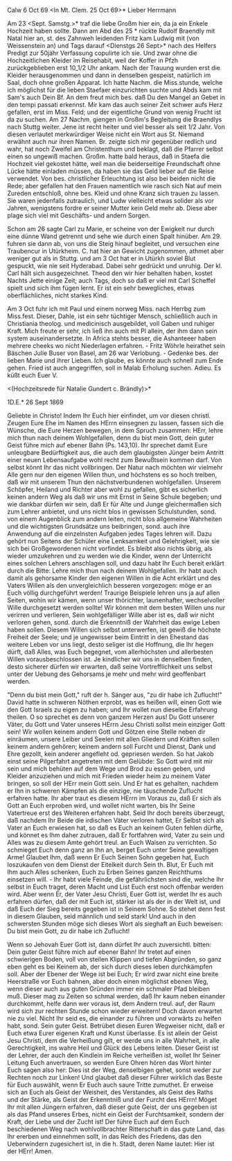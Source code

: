  Calw 6 Oct 69
 <In Mt. Clem. 25 Oct 69>*
Lieber Herrmann

Am 23 <Sept. Samstg.>* traf die liebe Großm hier ein, da ja ein Enkele Hochzeit haben sollte. Dann am Abd des 25 <Montg>* rückte Rudolf Braendly mit Natal hier an, st. des Zahnweh leidenden Fritz kam Ludwig mit (von Weissenstein an) und Tags darauf <Dienstgs 26 Sept>* nach des Helfers Predigt zur 50jähr Verfassung copulirte ich sie. Und zwar ohne die Hochzeitlichen Kleider im Reisehabit, weil der Koffer in Pfzh zurückgeblieben erst 10_1/2 Uhr ankam. Nach der Trauung wurden erst die Kleider herausgenommen und dann in denselben gespeist, natürlich im Saal, doch ohne großen Apparat. Ich hatte Nachm. die Miss.stunde, welche ich möglichst für die lieben Staefaer einzurichten suchte und Abds kam mit Sam's auch Dein Bf. 
An dem freut mich bes. daß Du den Mangel an Gebet in den tempi passati erkennst. Mir kam das auch seiner Zeit schwer aufs Herz gefallen, erst im Miss. Feld; und der eigentliche Grund von wenig Frucht ist da zu suchen. 
Am 27 Nachm. giengen in Großm's Begleitung die Braendlys nach Stuttg weiter. Jene ist recht heiter und viel besser als seit 1/2 Jahr. Von diesen verlautet merkwürdiger Weise nicht ein Wort aus St. Niemand erwähnt auch nur ihren Namen. Br. zeigte sich mir gegenüber redlich und wahr, hat noch Zweifel am Christenthum und beklagt, daß die Pfarrer selbst einen so ungewiß machen. Großm. hatte bald heraus, daß in Staefa die Hochzeit viel gekostet hätte, weil man die beiderseitige Freundschaft ohne Lücke hätte einladen müssen, da haben sie das Geld lieber auf die Reise verwendet. Von bes. christlicher Erleuchtung ist also bei beiden nicht die Rede; aber gefallen hat den Frauen namentlich wie rasch sich Nat auf mein Zureden entschloß, ohne bes. Kleid und ohne Kranz sich trauen zu lassen. Sie waren jedenfalls zutraulich, und Ludw vielleicht etwas solider als vor Jahren, wenigstens fordre er seiner Mutter kein Geld mehr ab. Diese aber plage sich viel mit Geschäfts- und andern Sorgen.

Schon am 26 sagte Carl zu Marie, er scheine von der Ewigkeit nur durch eine dünne Wand getrennt und sehe wie durch einen Spalt hinüber. Am 29. fuhren sie dann ab, von uns die Steig hinauf begleitet, und versuchen eine Traubencur in Utürkheim. C. hat hier an Gewicht zugenommen, athmet aber weniger gut als in Stuttg. und am 3 Oct hat er in Utürkh soviel Blut gespuckt, wie nie seit Hyderabad. Dabei sehr gedrückt und unruhig. Der kl. Carl hält sich ausgezeichnet. Theod den wir hier behalten haben, kostet Nachts Jette einige Zeit; auch Tags, doch so daß er viel mit Carl Scheffel spielt und sich ihm fügen lernt. Er ist ein sehr bewegliches, etwas oberflächliches, nicht starkes Kind.

Am 3 Oct fuhr ich mit Paul und einem norweg Miss. nach Herrbg zum Miss.fest. Dieser, Dahle, ist ein sehr tüchtiger Mensch, schließlich auch in Christiania theolog. und medicinisch ausgebildet, voll Gaben und ruhiger Kraft. Mich freute er sehr, ich ließ ihn auch mit Pl allein, der ihm dann sein system auseinandersetzte. In Africa stehts besser, die Ashanteeer haben mehrere cheeks wo nicht Niederlagen erfahren. - Fritz Wöhrle heirathet sein Bäschen Julie Buser von Basel, am 26 war Verlobung. - Gedenke bes. der lieben Marie und ihrer Lieben. Ich glaube, es könnte auch schnell zum Ende gehen. Fried ist auch angegriffen, soll in Malab Erholung suchen. 
 Adieu. Es küßt euch
 Euer V.


 <(Hochzeitsrede für Natalie Gundert c. Brändly)>*

 1D.E.* 26 Sept 1869

Geliebte in Christo! Indem Ihr Euch hier einfindet, um vor diesen christl. Zeugen Eure Ehe im Namen des HErrn einsegnen zu lassen, fassen sich die Wünsche, die Eure Herzen bewegen, in dem Spruch zusammen: HErr, lehre mich thun nach deinem Wohlgefallen, denn du bist mein Gott, dein guter Geist führe mich auf ebener Bahn (Ps. 143,10). Ihr sprechet damit Eure unleugbare Bedürftigkeit aus, die auch dem glaubigsten Jünger beim Antritt einer neuen Lebensaufgabe wohl recht zum Bewußtsein kommen darf. Von selbst könnt Ihr das nicht vollbringen. Der Natur nach möchten wir vielmehr Alle gern nur den eigenen Willen thun, und höchstens es so hoch treiben, daß wir mit unserem Thun den nächstverbundenen wohlgefallen. Unserem Schöpfer, Heiland und Richter aber wohl zu gefallen, gibt es sicherlich keinen andern Weg als daß wir uns mit Ernst in Seine Schule begeben; und wie dankbar dürfen wir sein, daß Er für Alte und Junge gleichermaßen sich zum Lehrer anbietet, und uns nicht blos in gewissen Schulstunden, sond. von einem Augenblick zum andern leiten, nicht blos allgemeine Wahrheiten und die wichtigsten Grundsätze uns beibringen, sond. auch ihre Anwendung auf die einzelnsten Aufgaben jedes Tages lehren will. Dazu gehört nun Seitens der Schüler eine Lenksamkeit und Gelehrigkeit, wie sie sich bei Großgewordenen nicht vorfindet. Es bleibt also nichts übrig, als wieder umzukehren und zu werden wie die Kinder, wenn der Unterricht eines solchen Lehrers anschlagen soll, und dazu habt Ihr Euch bereit erklärt durch die Bitte: Lehre mich thun nach deinem Wohlgefallen. Ihr habt auch damit als gehorsame Kinder den eigenen Willen in die Acht erklärt und des Vaters Willen als den unvergleichlich besseren vorgezogen: möge er an Euch völlig durchgeführt werden! Traurige Beispiele lehren uns ja auf allen Seiten, wohin wir kämen, wenn unser thörichter, launenhafter, wechselvoller Wille durchgesetzt werden sollte! Wir können mit dem besten Willen uns nur verirren und verlieren, Sein wohlgefälliger Wille aber ist es, daß wir nicht verloren gehen, sond. durch die Erkenntniß der Wahrheit das ewige Leben haben sollen. Diesem Willen sich selbst unterwerfen, ist gewiß die höchste Freiheit der Seele; und je ungewisser beim Eintritt in den Ehestand das weitere Leben vor uns liegt, desto seliger ist die Hoffnung, die Ihr hegen dürft, daß Alles, was Euch begegnet, vom allerhöchsten und allerbesten Willen vorausbeschlossen ist. Je kindlicher wir uns in denselben finden, desto sicherer dürfen wir erwarten, daß seine Vortrefflichkeit uns selbst unter der Uebung des Gehorsams je mehr und mehr wird geoffenbart werden.

"Denn du bist mein Gott," ruft der h. Sänger aus, "zu dir habe ich Zuflucht!" David hatte in schweren Nöthen erprobt, was es heißen will, einen Gott wie den Gott Israels zu eigen zu haben; und Ihr wollet nun dieselbe Erfahrung theilen. O so sprechet es denn von ganzem Herzen aus! Du Gott unserer Väter, du Gott und Vater unseres HErrn Jesu Christi sollst mein einziger Gott sein! Wir wollen keinem andern Gott und Götzen eine Stelle neben dir einräumen, unsere Leiber und Seelen mit allen Gliedern und Kräften sollen keinem andern gehören; keinem andern soll Furcht und Dienst, Dank und Ehre gezollt, kein anderer angefleht od. gepriesen werden. So hat Jakob einst seine Pilgerfahrt angetreten mit dem Gelübde: So Gott wird mit mir sein und mich behüten auf dem Wege und Brod zu essen geben, und Kleider anzuziehen und mich mit Frieden wieder heim zu meinem Vater bringen, so soll der HErr mein Gott sein. Und Er hat es gehalten, nachdem er Ihn in schweren Kämpfen als die einzige, nie täuschende Zuflucht erfahren hatte. Ihr aber traut es diesem HErrn im Voraus zu, daß Er sich als Gott an Euch erproben wird, und wollet nicht warten, bis Ihr Seine Vatertreue erst des Weiteren erfahren habt. Seid Ihr doch bereits überzeugt, daß nachdem Ihr Beide die irdischen Väter verloren hattet, Er Selbst sich als Vater an Euch erwiesen hat, so daß es Euch an keinem Guten fehlen dürfte, und könnet es Ihm daher zutrauen, daß Er fortfahren wird, Vater zu sein und Alles was zu diesem Amte gehört treul. an Euch Waisen zu verrichten. So schmieget Euch denn ganz an Ihn an, berget Euch unter Seine gewaltigen Arme! Glaubet Ihm, daß wenn Er Euch Seinen Sohn gegeben hat, Euch loszukaufen von dem Dienst der Eitelkeit durch Sein th. Blut, Er Euch mit Ihm auch Alles schenken, Euch zu Erben Seines ganzen Reichthums einsetzen will. - Ihr habt viele Feinde, die gefährlichsten sind die, welche Ihr selbst in Euch traget, deren Macht und List Euch erst noch offenbar werden wird. Aber wenn Er, der Vater Jesu Christi, Euer Gott ist, werdet Ihr es auch erfahren dürfen, daß der mit Euch ist, stärker ist als der in der Welt ist, und daß Euch der Sieg bereits gegeben ist in Seinem Sohne. So stehet denn fest in diesem Glauben, seid männlich und seid stark! Und auch in den schwersten Stunden möge sich dieses Wort als sieghaft an Euch beweisen: Du bist mein Gott, zu dir habe ich Zuflucht!

Wenn so Jehovah Euer Gott ist, dann dürfet Ihr auch zuversichtl. bitten: Dein guter Geist führe mich auf ebener Bahn! Ihr tretet auf einen schwierigen Boden, voll von steilen Klippen und tiefen Abgründen, so ganz eben geht es bei Keinem ab, der sich durch dieses leben durchkämpfen soll. Aber der Ebener der Wege ist bei Euch; Er wird zwar nicht eine breite Heerstraße vor Euch bahnen, aber doch einen möglichst ebenen Weg, wenn dieser auch aus guten Gründen immer ein schmaler Pfad bleiben muß. Dieser mag zu Zeiten so schmal werden, daß Ihr kaum neben einander durchkommt, helfe dann wer voraus ist, dem Andern treul. auf, der Raum wird sich zur rechten Stunde schon wieder erweitern! Doch davon erwartet nie zu viel. Nicht Ihr seid es, die einander zu führen und vorwärts zu helfen habt, sond. Sein guter Geist. Betrübet diesen Euren Wegweiser nicht, daß er Euch etwa Eurer eigenen Kraft und Kunst überlasse. Es ist allein der Geist Jesu Christi, dem die Verheißung gilt, er werde uns in alle Wahrheit, in alle Gerechtigkeit, ins wahre Heil und Glück des Lebens leiten. Dieser Geist ist der Lehrer, der auch den Kindlein im Reiche verheißen ist, wollet Ihr Seiner Leitung Euch anvertrauen, so werden Eure Ohren hören das Wort hinter Euch sagen also her: Dies ist der Weg, denselbigen gehet, sonst weder zur Rechten noch zur Linken! Und glaubet daß dieser Führer wirklich das Beste für Euch auswählt, wenn Er Euch auch saure Tritte zumuthet. Er erweise sich an Euch als Geist der Weisheit, des Verstandes, als Geist des Raths und der Stärke, als Geist der Erkenntniß und der Furcht des HErrn! Möget Ihr mit allen Jüngern erfahren, daß dieser gute Geist, der uns gegeben ist als das Pfand unseres Erbes, nicht ein Geist der Furchtsamkeit, sondern der Kraft, der Liebe und der Zucht ist! Der führe Euch auf dem Euch beschiedenen Weg nach wohlvollbrachter Ritterschaft in das gute Land, das Ihr ererben und einnehmen sollt, in das Reich des Friedens, das den Ueberwindern zugesichert ist, in die h. Stadt, deren Name lautet: Hier ist der HErr! Amen.
